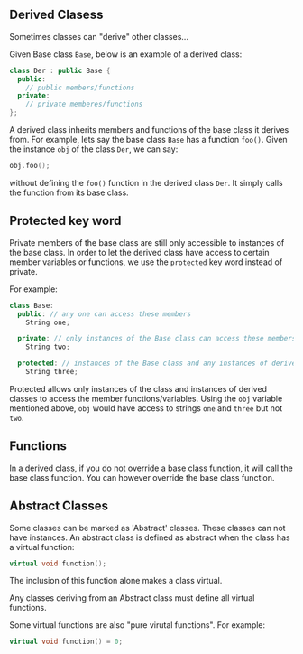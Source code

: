 Derived Clasess
---

Sometimes classes can "derive" other classes...

Given Base class `Base`, below is an example of a derived class:
```c++
class Der : public Base {
  public:
    // public members/functions
  private:
    // private memberes/functions
};

```
A derived class inherits members and functions of the base class it derives from.
For example, lets say the base class `Base` has a function `foo()`. 
Given the instance `obj` of the class `Der`, we can say:
```c++
obj.foo();
```
without defining the `foo()` function in the derived class `Der`.
It simply calls the function from its base class.

Protected key word
---

Private members of the base class are still only accessible to instances of the base class. 
In order to let the derived class have access to certain member variables or functions,
we use the `protected` key word instead of private.

For example:
```c++
class Base:
  public: // any one can access these members
    String one;

  private: // only instances of the Base class can access these members
    String two;

  protected: // instances of the Base class and any instances of derived classes can access these members
    String three;
```

Protected allows only instances of the class and instances of derived classes to access the member functions/variables.
Using the `obj` variable mentioned above, `obj` would have access to strings `one` and `three` but not `two`.

Functions
---
In a derived class, if you do not override a base class function, it will call the base class function.
You can however override the base class function.


Abstract Classes
---
Some classes can be marked as 'Abstract' classes.
These classes can not have instances.
An abstract class is defined as abstract when the class has a virtual function:

```c++
virtual void function();
```
The inclusion of this function alone makes a class virtual.

Any classes deriving from an Abstract class must define all virtual functions.

Some virtual functions are also "pure virutal functions". For example:
```c++
virtual void function() = 0;
``` 
